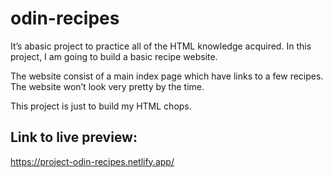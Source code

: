 # odin-recipes

It’s abasic project to practice all of the HTML knowledge acquired. 
In this project, I am going to build a basic recipe website.

The website consist of a main index page which have links to a few recipes. The website won’t look very pretty by the time.

This project is just to build my HTML chops.

## Link to live preview:
https://project-odin-recipes.netlify.app/